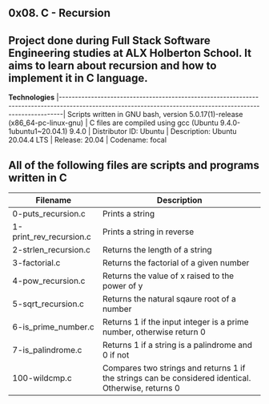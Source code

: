 __0x08. C - Recursion__ 
--------------------------------------------------------------------------------------------------------------------------------------------------------------- 
Project done during Full Stack Software Engineering studies at ALX Holberton School. It aims to learn about recursion and how to implement it in C language.
---------------------------------------------------------------------------------------------------------------------------------------------------------------

__Technologies__
|-------------------------------------------------------------------------------------------------------------------------------------------------------------|
 Scripts written in GNU bash, version 5.0.17(1)-release (x86_64-pc-linux-gnu) 
| C files are compiled using gcc (Ubuntu 9.4.0-1ubuntu1~20.04.1) 9.4.0 
| Distributor ID:  Ubuntu
| Description:     Ubuntu 20.04.4 LTS
| Release:         20.04
| Codename:        focal
                                                                                                                       
                                                                                                                                      
 All of the following files are scripts and programs written in C 
---------------------------------------------------------------------------------------------------------------------------------------------------------------           
| __Filename__       |   __Description__  |
| -----------------  |  ---------------------------------------------------------------------------------------------------------------------------------------
| 0-puts_recursion.c	| Prints a string
| 1-print_rev_recursion.c	| Prints a string in reverse
| 2-strlen_recursion.c	| Returns the length of a string
| 3-factorial.c	| Returns the factorial of a given number
| 4-pow_recursion.c	| Returns the value of x raised to the power of y
| 5-sqrt_recursion.c | Returns the natural sqaure root of a number
| 6-is_prime_number.c	| Returns 1 if the input integer is a prime number, otherwise return 0
| 7-is_palindrome.c	| Returns 1 if a string is a palindrome and 0 if not
| 100-wildcmp.c	| Compares two strings and returns 1 if the strings can be considered identical. Otherwise, returns 0
